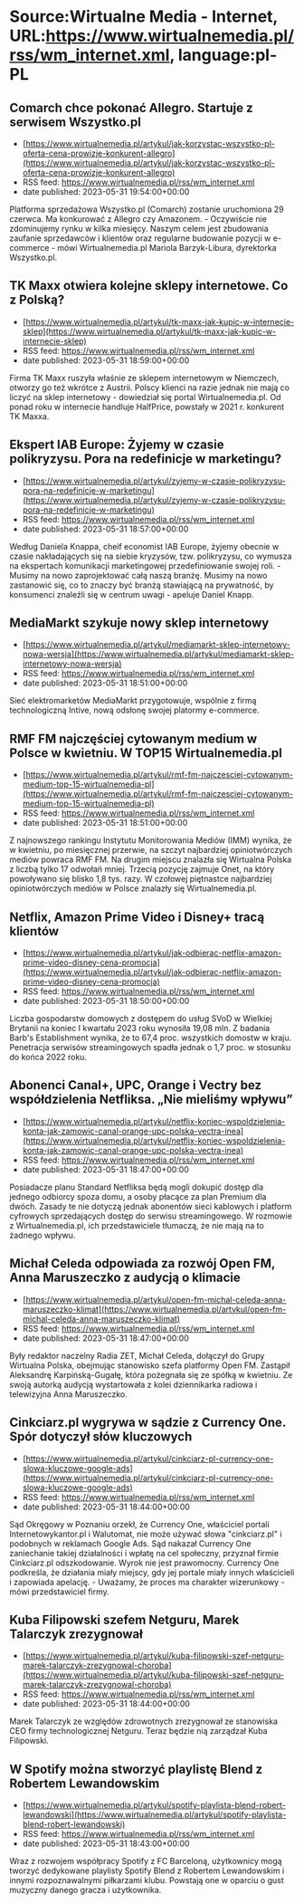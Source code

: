 # Source:Wirtualne Media - Internet, URL:https://www.wirtualnemedia.pl/rss/wm_internet.xml, language:pl-PL

## Comarch chce pokonać Allegro. Startuje z serwisem Wszystko.pl
 - [https://www.wirtualnemedia.pl/artykul/jak-korzystac-wszystko-pl-oferta-cena-prowizje-konkurent-allegro](https://www.wirtualnemedia.pl/artykul/jak-korzystac-wszystko-pl-oferta-cena-prowizje-konkurent-allegro)
 - RSS feed: https://www.wirtualnemedia.pl/rss/wm_internet.xml
 - date published: 2023-05-31 19:54:00+00:00

Platforma sprzedażowa Wszystko.pl (Comarch) zostanie uruchomiona 29 czerwca. Ma konkurować z Allegro czy Amazonem. - Oczywiście nie zdominujemy rynku w kilka miesięcy. Naszym celem jest zbudowania zaufanie sprzedawców i klientów oraz regularne budowanie pozycji w e-commerce - mówi Wirtualnemedia.pl Mariola Barzyk-Libura, dyrektorka Wszystko.pl.

## TK Maxx otwiera kolejne sklepy internetowe. Co z Polską?
 - [https://www.wirtualnemedia.pl/artykul/tk-maxx-jak-kupic-w-internecie-sklep](https://www.wirtualnemedia.pl/artykul/tk-maxx-jak-kupic-w-internecie-sklep)
 - RSS feed: https://www.wirtualnemedia.pl/rss/wm_internet.xml
 - date published: 2023-05-31 18:59:00+00:00

Firma TK Maxx ruszyła właśnie ze sklepem internetowym w Niemczech, otworzy go też wkrótce z Austrii. Polscy klienci na razie jednak nie mają co liczyć na sklep internetowy - dowiedział się portal Wirtualnemedia.pl. Od ponad roku w internecie handluje HalfPrice, powstały w 2021 r. konkurent TK Maxxa.

## Ekspert IAB Europe: Żyjemy w czasie polikryzysu. Pora na redefinicje w marketingu?
 - [https://www.wirtualnemedia.pl/artykul/zyjemy-w-czasie-polikryzysu-pora-na-redefinicje-w-marketingu](https://www.wirtualnemedia.pl/artykul/zyjemy-w-czasie-polikryzysu-pora-na-redefinicje-w-marketingu)
 - RSS feed: https://www.wirtualnemedia.pl/rss/wm_internet.xml
 - date published: 2023-05-31 18:57:00+00:00

Według Daniela Knappa, cheif economist IAB Europe, żyjemy obecnie w czasie nakładających się na siebie kryzysów, tzw. polikryzysu, co wymusza na ekspertach komunikacji marketingowej przedefiniowanie swojej roli. - Musimy na nowo zaprojektować całą naszą branżę. Musimy na nowo zastanowić się, co to znaczy być branżą stawiającą na prywatność, by konsumenci znaleźli się w centrum uwagi - apeluje Daniel Knapp.

## MediaMarkt szykuje nowy sklep internetowy
 - [https://www.wirtualnemedia.pl/artykul/mediamarkt-sklep-internetowy-nowa-wersja](https://www.wirtualnemedia.pl/artykul/mediamarkt-sklep-internetowy-nowa-wersja)
 - RSS feed: https://www.wirtualnemedia.pl/rss/wm_internet.xml
 - date published: 2023-05-31 18:51:00+00:00

Sieć elektromarketów MediaMarkt przygotowuje, wspólnie z firmą technologiczną Intive, nową odsłonę swojej platormy e-commerce.

## RMF FM najczęściej cytowanym medium w Polsce w kwietniu. W TOP15 Wirtualnemedia.pl
 - [https://www.wirtualnemedia.pl/artykul/rmf-fm-najczesciej-cytowanym-medium-top-15-wirtualnemedia-pl](https://www.wirtualnemedia.pl/artykul/rmf-fm-najczesciej-cytowanym-medium-top-15-wirtualnemedia-pl)
 - RSS feed: https://www.wirtualnemedia.pl/rss/wm_internet.xml
 - date published: 2023-05-31 18:51:00+00:00

Z najnowszego rankingu Instytutu Monitorowania Mediów (IMM) wynika, że w kwietniu, po miesięcznej przerwie, na szczyt najbardziej opiniotwórczych mediów powraca RMF FM. Na drugim miejscu znalazła się Wirtualna Polska z liczbą tylko 17 odwołań mniej. Trzecią pozycję zajmuje Onet, na który powoływano się blisko 1,8 tys. razy. W czołowej piętnastce najbardziej opiniotwórczych mediów w Polsce znalazły się Wirtualnemedia.pl.

## Netflix, Amazon Prime Video i Disney+ tracą klientów
 - [https://www.wirtualnemedia.pl/artykul/jak-odbierac-netflix-amazon-prime-video-disney-cena-promocja](https://www.wirtualnemedia.pl/artykul/jak-odbierac-netflix-amazon-prime-video-disney-cena-promocja)
 - RSS feed: https://www.wirtualnemedia.pl/rss/wm_internet.xml
 - date published: 2023-05-31 18:50:00+00:00

Liczba gospodarstw domowych z dostępem do usług SVoD w Wielkiej Brytanii na koniec I kwartału 2023 roku wynosiła 19,08 mln. Z badania Barb's Establishment wynika, że to 67,4 proc. wszystkich domostw w kraju. Penetracja serwisów streamingowych spadła jednak o 1,7 proc. w stosunku do końca 2022 roku.

## Abonenci Canal+, UPC, Orange i Vectry bez współdzielenia Netfliksa. „Nie mieliśmy wpływu”
 - [https://www.wirtualnemedia.pl/artykul/netflix-koniec-wspoldzielenia-konta-jak-zamowic-canal-orange-upc-polska-vectra-inea](https://www.wirtualnemedia.pl/artykul/netflix-koniec-wspoldzielenia-konta-jak-zamowic-canal-orange-upc-polska-vectra-inea)
 - RSS feed: https://www.wirtualnemedia.pl/rss/wm_internet.xml
 - date published: 2023-05-31 18:47:00+00:00

Posiadacze planu Standard Netfliksa będą mogli dokupić dostęp dla jednego odbiorcy spoza domu, a osoby płacące za plan Premium dla dwóch. Zasady te nie dotyczą jednak abonentów sieci kablowych i platform cyfrowych sprzedających dostęp do serwisu streamingowego. W rozmowie z Wirtualnemedia.pl, ich przedstawiciele tłumaczą, że nie mają na to żadnego wpływu.

## Michał Celeda odpowiada za rozwój Open FM, Anna Maruszeczko z audycją o klimacie
 - [https://www.wirtualnemedia.pl/artykul/open-fm-michal-celeda-anna-maruszeczko-klimat](https://www.wirtualnemedia.pl/artykul/open-fm-michal-celeda-anna-maruszeczko-klimat)
 - RSS feed: https://www.wirtualnemedia.pl/rss/wm_internet.xml
 - date published: 2023-05-31 18:47:00+00:00

Były redaktor naczelny Radia ZET, Michał Celeda, dołączył do Grupy Wirtualna Polska, obejmując stanowisko szefa platformy Open FM. Zastąpił Aleksandrę Karpińską-Gugałę, która pożegnała się ze spółką w kwietniu. Ze swoją autorką audycją wystartowała z kolei dziennikarka radiowa i telewizyjna Anna Maruszeczko.

## Cinkciarz.pl wygrywa w sądzie z Currency One. Spór dotyczył słów kluczowych
 - [https://www.wirtualnemedia.pl/artykul/cinkciarz-pl-currency-one-slowa-kluczowe-google-ads](https://www.wirtualnemedia.pl/artykul/cinkciarz-pl-currency-one-slowa-kluczowe-google-ads)
 - RSS feed: https://www.wirtualnemedia.pl/rss/wm_internet.xml
 - date published: 2023-05-31 18:44:00+00:00

Sąd Okręgowy w Poznaniu orzekł, że Currency One, właściciel portali Internetowykantor.pl i Walutomat, nie może używać słowa "cinkciarz.pl" i podobnych w reklamach Google Ads. Sąd nakazał Currency One zaniechanie takiej działalności i wpłatę na cel społeczny, przyznał firmie Cinkciarz.pl odszkodowanie. Wyrok nie jest prawomocny. Currency One podkreśla, że działania miały miejscy, gdy jej portale miały innych właścicieli i zapowiada apelację. - Uważamy, że proces ma charakter wizerunkowy - mówi przedstawiciel firmy.

## Kuba Filipowski szefem Netguru, Marek Talarczyk zrezygnował
 - [https://www.wirtualnemedia.pl/artykul/kuba-filipowski-szef-netguru-marek-talarczyk-zrezygnowal-choroba](https://www.wirtualnemedia.pl/artykul/kuba-filipowski-szef-netguru-marek-talarczyk-zrezygnowal-choroba)
 - RSS feed: https://www.wirtualnemedia.pl/rss/wm_internet.xml
 - date published: 2023-05-31 18:44:00+00:00

Marek Talarczyk ze względów zdrowotnych zrezygnował ze stanowiska CEO firmy technologicznej Netguru. Teraz będzie nią zarządzał Kuba Filipowski.

## W Spotify można stworzyć playlistę Blend z Robertem Lewandowskim
 - [https://www.wirtualnemedia.pl/artykul/spotify-playlista-blend-robert-lewandowski](https://www.wirtualnemedia.pl/artykul/spotify-playlista-blend-robert-lewandowski)
 - RSS feed: https://www.wirtualnemedia.pl/rss/wm_internet.xml
 - date published: 2023-05-31 18:43:00+00:00

Wraz z rozwojem współpracy Spotify z FC Barceloną, użytkownicy mogą tworzyć dedykowane playlisty Spotify Blend z Robertem Lewandowskim i innymi rozpoznawalnymi piłkarzami klubu. Powstają one w oparciu o gust muzyczny danego gracza i użytkownika.

